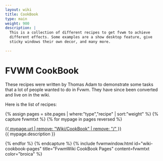 ```yaml
---
layout: wiki
title: CookBook
type: main
weight: 900
description: |
  This is a collection of different recipes to get fvwm to achieve
  different effects. Some examples are a show desktop feature, give
  sticky windows their own decor, and many more.
  
---
```

# FVWM CookBook

These recipes were written by Thomas Adam to demonstrate some tasks
that a lot of people wanted to do in Fvwm. They have since been
converted and live on in the wiki.

Here is the list of recipes:

{% assign pages = site.pages | where:"type","recipe" | sort:"weight" %}
{% capture fvwmtxt %}
{% for mypage in pages reversed %}
  <p class="title-indent">
  <a href="{{ mypage.url | prepend: site.baseurl }}">
  {{ mypage.url | remove: "Wiki/CookBook" | remove: "/" }}</a><br>
  {{ mypage.description }}
  </p>
{% endfor %}
{% endcapture %}
{% include fvwmwindow.html id="wiki-cookbook-pages"
title="FvwmWiki CookBook Pages" content=fvwmtxt
color="broica" %}
